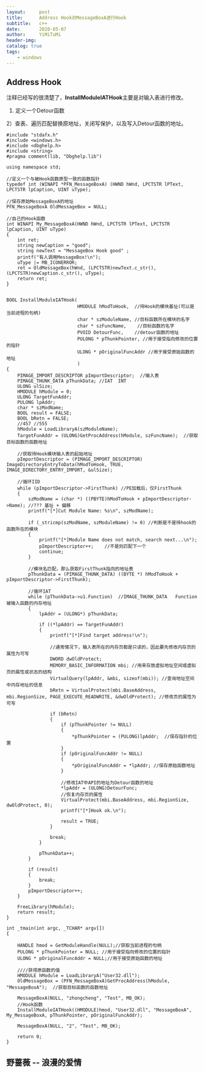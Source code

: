 ```yaml
---
layout:     post
title:      Address Hook对MessageBoxA进行Hook
subtitle:   c++
date:       2020-05-07
author:     YiMiTuMi
header-img: 
catalog: true
tags:
    - windows
---
```


## Address Hook

注释已经写的很清楚了，**InstallModuleIATHook**主要是对输入表进行修改。

1) 定义一个Detour函数

2）查表、遍历匹配替换原地址，关闭写保护，以及写入Detour函数的地址。



	#include "stdafx.h"
	#include <windows.h>
	#include <dbghelp.h>
	#include <string>
	#pragma comment(lib, "Dbghelp.lib") 
	
	using namespace std;
	
	//定义一个与被Hook函数原型一致的函数指针
	typedef int (WINAPI *PFN_MessageBoxA) (HWND hWnd, LPCTSTR lPText, LPCTSTR lpCaption, UINT uType);
	
	//保存原始MessageBoxA的地址
	PFN_MessageBoxA OldMessageBox = NULL;
	
	//自己的Hook函数
	int WINAPI My_MessageBoxA(HWND hWnd, LPCTSTR lPText, LPCTSTR lpCaption, UINT uType)
	{
		int ret;
		string newCaption = "good";
		string newText = "MessageBox Hook good" ;
		printf("有人调用MessageBox!\n");
		uType |= MB_ICONERROR;
		ret = OldMessageBox(hWnd, (LPCTSTR)newText.c_str(), (LPCTSTR)newCaption.c_str(), uType);
		return ret;
	}
	
	
	BOOL InstallModuleIATHook(
							  HMODULE hModToHook,  //待Hook的模块基址(可以是当前进程的句柄)
							  char * szModuleName, //目标函数所在模块的名字
							  char * szFuncName,    //目标函数的名字
							  PVOID DetourFunc,    //detour函数的地址
							  PULONG * pThunkPointer, //用于接受指向修改的位置的指针
							  ULONG * pOriginalFuncAddr //用于接受原始函数的地址
							  )
	{
		PIMAGE_IMPORT_DESCRIPTOR pImportDescriptor;  //输入表
		PIMAGE_THUNK_DATA pThunkData; //IAT  INT
		ULONG ulSize;
		HMODULE hModule = 0;
		ULONG TargetFunAddr;
		PULONG lpAddr;
		char * szModName;
		BOOL result = FALSE;
		BOOL bRetn = FALSE;
		//457 //555
		hModule = LoadLibraryA(szModuleName);
		TargetFunAddr = (ULONG)GetProcAddress(hModule, szFuncName);  //获取目标函数的函数地址
	
		//获取待Hook模块输入表的起始地址
		pImportDescriptor = (PIMAGE_IMPORT_DESCRIPTOR) ImageDirectoryEntryToData(hModToHook, TRUE, IMAGE_DIRECTORY_ENTRY_IMPORT, &ulSize);
		
		//循环IID
		while (pImportDescriptor->FirstThunk) //PE加载后，仅FirstThunk
		{
			szModName = (char *) ((PBYTE)hModToHook + pImportDescriptor->Name); //??? 基址 + 偏移
			printf("[*]Cut Module Name: %s\n", szModName);
	
			if (_stricmp(szModName, szModuleName) != 0) //判断是不是待hook的函数所在的模块
			{
				printf("[*]Module Name does not match, search next...\n");
				pImportDescriptor++;    //不是则匹配下一个
				continue;
			}
	
			//模块名匹配，那么获取FirstThunk指向的地址表
			pThunkData = (PIMAGE_THUNK_DATA) ((BYTE *) hModToHook + pImportDescriptor->FirstThunk);
			
			//循环IAT
			while (pThunkData->u1.Function)  //IMAGE_THUNK_DATA   Function被输入函数的内存地址
			{
				lpAddr = (ULONG*) pThunkData;
	
				if ((*lpAddr) == TargetFunAddr)
				{
					printf("[*]Find target address!\n");
					
					//通常情况下，输入表所在的内存页都是只读的，因此要先修改内存页的属性为可写
					DWORD dwOldProtect;
					MEMORY_BASIC_INFORMATION mbi; //用来存放虚拟地址空间或虚拟页的属性或状态的结构
					VirtualQuery(lpAddr, &mbi, sizeof(mbi)); //查询地址空间中内存地址的信息
					bRetn = VirtualProtect(mbi.BaseAddress, mbi.RegionSize, PAGE_EXECUTE_READWRITE, &dwOldProtect); //修改页的属性为可写
	
					if (bRetn)
					{
						if (pThunkPointer != NULL)
						{
							*pThunkPointer = (PULONG)lpAddr;  //保存指针的位置
						}
						if (pOriginalFuncAddr != NULL)
						{
							*pOriginalFuncAddr = *lpAddr; //保存原始函数地址
						}
	
						//修改IAT中API的地址为Detour函数的地址
						*lpAddr = (ULONG)DetourFunc;	
						//恢复内存页的属性
						VirtualProtect(mbi.BaseAddress, mbi.RegionSize, dwOldProtect, 0);
						printf("[*]Hook ok.\n");
	
						result = TRUE;
					}
					
					break;
				}
	
				pThunkData++;
			}
	
			if (result)
			{
				break;
			}
			pImportDescriptor++;
		}
	
		FreeLibrary(hModule);
		return result;
	}
	
	int _tmain(int argc, _TCHAR* argv[])
	{
	
		HANDLE hmod = GetModuleHandle(NULL);//获取当前进程的句柄
		PULONG * pThunkPointer = NULL; //用于接受指向修改的位置的指针
		ULONG * pOriginalFuncAddr = NULL;//用于接受原始函数的地址
		
		////获得原函数的值
		HMODULE hModule = LoadLibraryA("User32.dll");
		OldMessageBox = (PFN_MessageBoxA)GetProcAddress(hModule, "MessageBoxA");  //获取目标函数的函数地址
	
		MessageBoxA(NULL, "zhongcheng", "Test", MB_OK);
		//Hook函数
		InstallModuleIATHook((HMODULE)hmod, "User32.dll", "MessageBoxA", My_MessageBoxA, pThunkPointer, pOriginalFuncAddr);
		
		MessageBoxA(NULL, "2", "Test", MB_OK);
	
		return 0;
	}


## 野蔷薇 -- 浪漫的爱情
